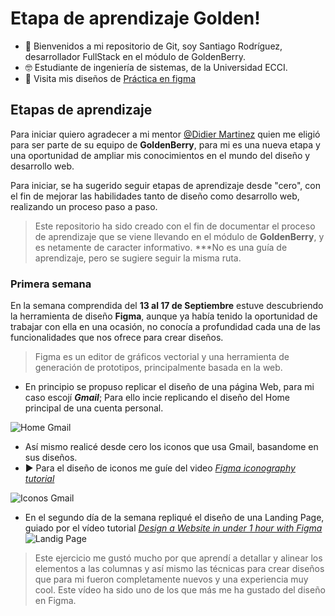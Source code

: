 # Etapa de aprendizaje Golden!
  - 👋 Bienvenidos a mi repositorio de Git, soy Santiago Rodríguez, desarrollador FullStack en el módulo de GoldenBerry. 
  - 🤓 Estudiante de ingeniería de sistemas, de la Universidad ECCI. 
  - 🌱 Visita mis diseños de [Práctica en figma](https://www.figma.com/file/u7mGRaglGjc7j27xGjyySm/Reto--SANTIAGO)
  
## Etapas de aprendizaje
Para iniciar quiero agradecer a mi mentor [@Didier Martinez](https://github.com/reidid) quien me eligió para ser parte de su equipo de **GoldenBerry**, para mi es una nueva etapa y una oportunidad de ampliar mis conocimientos en el mundo del diseño y desarrollo web. 

Para iniciar, se ha sugerido seguir etapas de aprendizaje desde "cero", con el fin de mejorar las habilidades tanto de diseño como desarrollo web, realizando un proceso paso a paso.

>Este repositorio ha sido creado con el fin de documentar el proceso de aprendizaje que se viene llevando en el módulo de **GoldenBerry**,  y es netamente de caracter informativo.
>***No es una guía de aprendizaje, pero se sugiere seguir la misma ruta. 

###	Primera semana
En la semana comprendida del **13 al 17 de Septiembre** estuve descubriendo la herramienta de diseño **Figma**, aunque ya había tenido la oportunidad de trabajar con ella en una ocasión, no conocía a profundidad cada una de las funcionalidades que nos ofrece para crear diseños. 
>Figma es un editor de gráficos vectorial y una herramienta de generación de prototipos, principalmente basada en la web.

- En principio se propuso replicar el diseño de una página Web, para mi caso escojí ***Gmail***; Para ello incie replicando el diseño del Home principal de una cuenta personal. 

![Home Gmail](https://user-images.githubusercontent.com/90514403/134243940-815dec7d-5df1-453d-8685-7c968b6b4056.PNG)

- Así mismo realicé desde cero los iconos que usa Gmail, basandome en sus diseños. 
- ▶ Para el diseño de iconos me guíe del video *[Figma iconography tutorial](https://www.youtube.com/watch?v=10fSci2vXtE)*

![Iconos Gmail](https://user-images.githubusercontent.com/90514403/134246157-724b0c88-a303-49d1-add4-d2235db2c6b0.PNG)




- En el segundo día de la semana repliqué el diseño de una Landing Page, guiado por el vídeo tutorial [*Design a Website in under 1 hour with Figma*](https://www.youtube.com/watch?v=FK4YusHIIj0&t=14s)
![Landig Page](https://user-images.githubusercontent.com/90514403/134248246-baf844e5-57e3-4a2e-8d23-9a193122f557.PNG)

>Este ejercicio me gustó mucho por que aprendí a detallar y alinear los elementos a las columnas y así mismo las técnicas para crear diseños que para mi fueron completamente nuevos y una experiencia muy cool. Este vídeo ha sido uno de los que más me ha gustado del diseño en Figma. 
